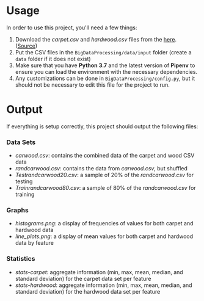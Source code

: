Usage
=====

In order to use this project, you'll need a few things:
1. Download the *carpet.csv* and *hardwood.csv* files from the [here](https://www.uncg.edu/cmp/downloads/files/CH3.rar). 
([Source](https://github.com/Matmorcat/BigDataProcessing/blob/master/data/source.txt))
2. Put the CSV files in the `BigDataProcessing/data/input` folder (create a `data` folder if it does not exist)
3. Make sure that you have **Python 3.7** and the latest version of **Pipenv** to ensure you can load the environment
with the necessary dependencies.
4. Any customizations can be done in `BigDataProcessing/config.py`, but it should not be necessary to edit this file for 
the project to run.

Output
=====

If everything is setup correctly, this project should output the following files:

### Data Sets
- *carwood.csv*: contains the combined data of the carpet and wood CSV data
- *randcarwood.csv*: contains the data from *carwood.csv*, but shuffled
- *Testrandcarwood20.csv*: a sample of 20% of the *randcarwood.csv* for testing
- *Trainrandcarwood80.csv*: a sample of 80% of the *randcarwood.csv* for training

### Graphs
- *histograms.png*: a display of frequencies of values for both carpet and hardwood data
- *line_plots.png*: a display of mean values for both carpet and hardwood data by feature

### Statistics
- *stats-carpet*: aggregate information (min, max, mean, median, and standard deviation) for the carpet data set per feature
- *stats-hardwood*: aggregate information (min, max, mean, median, and standard deviation) for the hardwood data set per feature